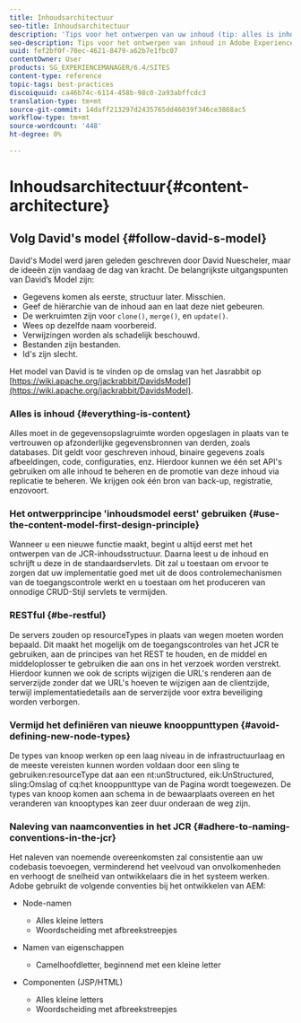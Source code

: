```yaml
---
title: Inhoudsarchitectuur
seo-title: Inhoudsarchitectuur
description: 'Tips voor het ontwerpen van uw inhoud (tip: alles is inhoud)'
seo-description: Tips voor het ontwerpen van inhoud in Adobe Experience Manager (AEM). (hint - alles is inhoud)
uuid: fef2bf0f-70ec-4621-8479-a62b7e1fbc07
contentOwner: User
products: SG_EXPERIENCEMANAGER/6.4/SITES
content-type: reference
topic-tags: best-practices
discoiquuid: ca46b74c-6114-458b-98c0-2a93abffcdc3
translation-type: tm+mt
source-git-commit: 14daff213297d2435765dd46039f346ce3868ac5
workflow-type: tm+mt
source-wordcount: '448'
ht-degree: 0%

---
```



# Inhoudsarchitectuur{#content-architecture}

## Volg David&#39;s model {#follow-david-s-model}

David&#39;s Model werd jaren geleden geschreven door David Nuescheler, maar de ideeën zijn vandaag de dag van kracht. De belangrijkste uitgangspunten van David’s Model zijn:

* Gegevens komen als eerste, structuur later. Misschien.
* Geef de hiërarchie van de inhoud aan en laat deze niet gebeuren.
* De werkruimten zijn voor `clone()`, `merge()`, en `update()`.
* Wees op dezelfde naam voorbereid.
* Verwijzingen worden als schadelijk beschouwd.
* Bestanden zijn bestanden.
* Id&#39;s zijn slecht.

Het model van David is te vinden op de omslag van het Jasrabbit op [https://wiki.apache.org/jackrabbit/DavidsModel](https://wiki.apache.org/jackrabbit/DavidsModel).

### Alles is inhoud {#everything-is-content}

Alles moet in de gegevensopslagruimte worden opgeslagen in plaats van te vertrouwen op afzonderlijke gegevensbronnen van derden, zoals databases. Dit geldt voor geschreven inhoud, binaire gegevens zoals afbeeldingen, code, configuraties, enz. Hierdoor kunnen we één set API&#39;s gebruiken om alle inhoud te beheren en de promotie van deze inhoud via replicatie te beheren. We krijgen ook één bron van back-up, registratie, enzovoort.

### Het ontwerpprincipe &#39;inhoudsmodel eerst&#39; gebruiken {#use-the-content-model-first-design-principle}

Wanneer u een nieuwe functie maakt, begint u altijd eerst met het ontwerpen van de JCR-inhoudsstructuur. Daarna leest u de inhoud en schrijft u deze in de standaardservlets. Dit zal u toestaan om ervoor te zorgen dat uw implementatie goed met uit de doos controlemechanismen van de toegangscontrole werkt en u toestaan om het produceren van onnodige CRUD-Stijl servlets te vermijden.

### RESTful {#be-restful}

De servers zouden op resourceTypes in plaats van wegen moeten worden bepaald. Dit maakt het mogelijk om de toegangscontroles van het JCR te gebruiken, aan de principes van het REST te houden, en de middel en middeloplosser te gebruiken die aan ons in het verzoek worden verstrekt. Hierdoor kunnen we ook de scripts wijzigen die URL&#39;s renderen aan de serverzijde zonder dat we URL&#39;s hoeven te wijzigen aan de clientzijde, terwijl implementatiedetails aan de serverzijde voor extra beveiliging worden verborgen.

### Vermijd het definiëren van nieuwe knooppunttypen {#avoid-defining-new-node-types}

De types van knoop werken op een laag niveau in de infrastructuurlaag en de meeste vereisten kunnen worden voldaan door een sling te gebruiken:resourceType dat aan een nt:unStructured, eik:UnStructured, sling:Omslag of cq:het knooppunttype van de Pagina wordt toegewezen. De types van knoop komen aan schema in de bewaarplaats overeen en het veranderen van knooptypes kan zeer duur onderaan de weg zijn.

### Naleving van naamconventies in het JCR {#adhere-to-naming-conventions-in-the-jcr}

Het naleven van noemende overeenkomsten zal consistentie aan uw codebasis toevoegen, verminderend het veelvoud van onvolkomenheden en verhoogt de snelheid van ontwikkelaars die in het systeem werken. Adobe gebruikt de volgende conventies bij het ontwikkelen van AEM:

* Node-namen

   * Alles kleine letters
   * Woordscheiding met afbreekstreepjes

* Namen van eigenschappen

   * Camelhoofdletter, beginnend met een kleine letter

* Componenten (JSP/HTML)

   * Alles kleine letters
   * Woordscheiding met afbreekstreepjes

